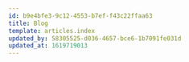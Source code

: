 ```yaml
---
id: b9e4bfe3-9c12-4553-b7ef-f43c22ffaa63
title: Blog
template: articles.index
updated_by: 58305525-d036-4657-bce6-1b7091fe031d
updated_at: 1619719013
---
```

